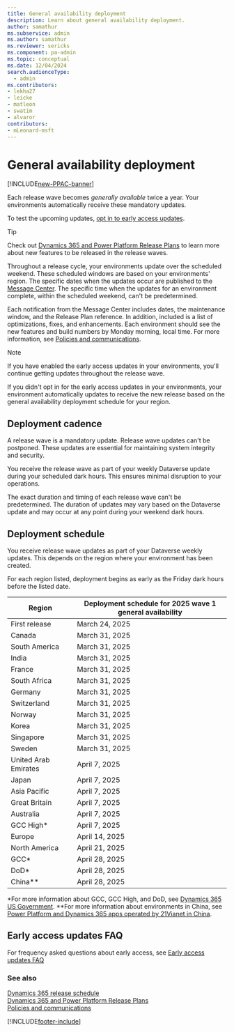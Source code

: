```yaml
---
title: General availability deployment 
description: Learn about general availability deployment.
author: samathur
ms.subservice: admin
ms.author: samathur 
ms.reviewer: sericks
ms.component: pa-admin
ms.topic: conceptual
ms.date: 12/04/2024
search.audienceType: 
  - admin
ms.contributors:
- lekha27
- leicke
- matleon
- swatim
- alvaror
contributors:
- mLeonard-msft
---
```

# General availability deployment

[!INCLUDE[new-PPAC-banner](~/includes/new-PPAC-banner.md)]

Each release wave becomes _generally available_ twice a year. Your environments automatically receive these mandatory updates.

To test the upcoming updates, [opt in to early access updates](opt-in-early-access-updates.md).

> [!TIP]
> Check out [Dynamics 365 and Power Platform Release Plans](/dynamics365/release-plans/) to learn more about new features to be released in the release waves.

Throughout a release cycle, your environments update over the scheduled weekend. These scheduled windows are based on your environments' region. The specific dates when the updates occur are published to the [Message Center](/office365/admin/manage/message-center). The specific time when the updates for an environment complete, within the scheduled weekend, can't be predetermined.

Each notification from the Message Center includes dates, the maintenance window, and the Release Plan reference. In addition, included is a list of optimizations, fixes, and enhancements. Each environment should see the new features and build numbers by Monday morning, local time. For more information, see [Policies and communications](policies-communications.md#scheduled-system-updates-and-maintenance).  

> [!NOTE]
> If you have enabled the early access updates in your environments, you'll continue getting updates throughout the release wave.
>
> If you didn't opt in for the early access updates in your environments, your environment automatically updates to receive the new release based on the general availability deployment schedule for your region.  

## Deployment cadence

A release wave is a mandatory update. Release wave updates can't be postponed. These updates are essential for maintaining system integrity and security.

You receive the release wave as part of your weekly Dataverse update during your scheduled dark hours. This ensures minimal disruption to your operations.

The exact duration and timing of each release wave can't be predetermined. The duration of updates may vary based on the Dataverse update and may occur at any point during your weekend dark hours.

## Deployment schedule  

You receive release wave updates as part of your Dataverse weekly updates. This depends on the region where your environment has been created.

For each region listed, deployment begins as early as the Friday dark hours before the listed date.

|Region  | Deployment schedule for 2025 wave 1 general availability |
|---------|---------|
| First release                | March 24, 2025 |
| Canada                       | March 31, 2025  |
| South America                | March 31, 2025  |
| India                        | March 31, 2025  |
| France                       | March 31, 2025  |
| South Africa                 | March 31, 2025  |
| Germany                      | March 31, 2025  |
| Switzerland                  | March 31, 2025  |
| Norway                       | March 31, 2025  |
| Korea                        | March 31, 2025  |
| Singapore                    | March 31, 2025  |
| Sweden                       | March 31, 2025  |
| United Arab Emirates         | April 7, 2025  |
| Japan                        | April 7, 2025  |
| Asia Pacific                 | April 7, 2025  |
| Great Britain                | April 7, 2025  |
| Australia                    | April 7, 2025  |
| GCC High\*                   | April 7, 2025  |
| Europe                       | April 14, 2025 |
| North America                | April 21, 2025 |
| GCC\*                        | April 28, 2025 |
| DoD\*                        | April 28, 2025 |
| China\**                      | April 28, 2025 |

\*For more information about GCC, GCC High, and DoD, see [Dynamics 365 US Government](microsoft-dynamics-365-government.md).
\**For more information about environments in China, see [Power Platform and Dynamics 365 apps operated by 21Vianet in China](about-microsoft-cloud-china.md).

## Early access updates FAQ

For frequency asked questions about early access, see [Early access updates FAQ](opt-in-early-access-updates.md#early-access-updates-faq) 

### See also

[Dynamics 365 release schedule](/dynamics365/get-started/release-schedule) <br />
[Dynamics 365 and Power Platform Release Plans](/dynamics365/release-plans/) <br />
[Policies and communications](policies-communications.md)

[!INCLUDE[footer-include](../includes/footer-banner.md)]
